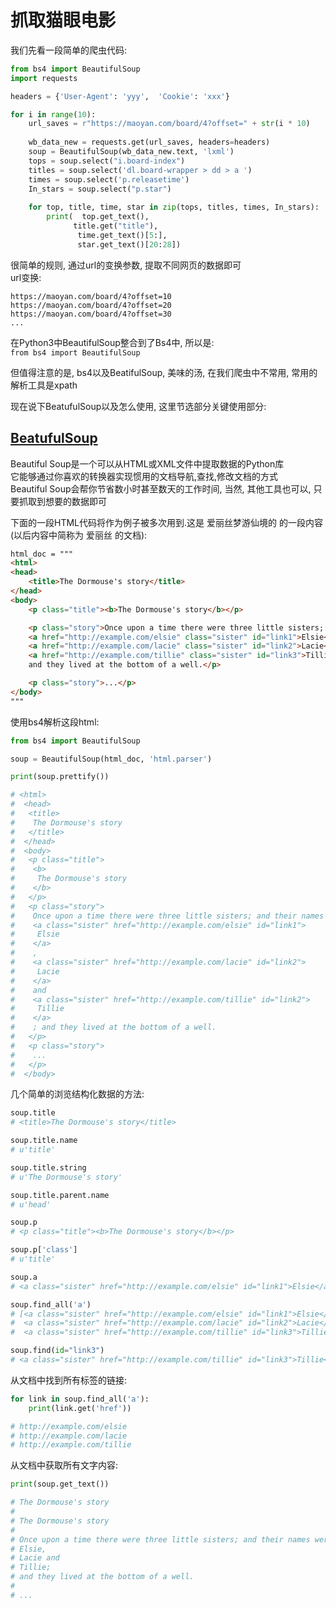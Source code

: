 抓取猫眼电影  
====

我们先看一段简单的爬虫代码:   
```Python
from bs4 import BeautifulSoup
import requests

headers = {'User-Agent': 'yyy',  'Cookie': 'xxx'}

for i in range(10):
	url_saves = r"https://maoyan.com/board/4?offset=" + str(i * 10)
	
	wb_data_new = requests.get(url_saves, headers=headers)
	soup = BeautifulSoup(wb_data_new.text, 'lxml')
	tops = soup.select("i.board-index")
	titles = soup.select('dl.board-wrapper > dd > a ')
	times = soup.select('p.releasetime')
	In_stars = soup.select("p.star")
	
	for top, title, time, star in zip(tops, titles, times, In_stars):
		print(  top.get_text(),
		      title.get("title"),
		       time.get_text()[5:],
		       star.get_text()[20:28])
```

很简单的规则, 通过url的变换参数, 提取不同网页的数据即可  
url变换:  
```
https://maoyan.com/board/4?offset=10
https://maoyan.com/board/4?offset=20
https://maoyan.com/board/4?offset=30
...
```

在Python3中BeautifulSoup整合到了Bs4中, 所以是:          
`from bs4 import BeautifulSoup`   

但值得注意的是, bs4以及BeatifulSoup, 美味的汤,  在我们爬虫中不常用, 常用的解析工具是xpath   

现在说下BeatufulSoup以及怎么使用, 这里节选部分关键使用部分:     

## [BeatufulSoup](https://beautifulsoup.readthedocs.io/zh_CN/v4.4.0/)   
Beautiful Soup是一个可以从HTML或XML文件中提取数据的Python库   
它能够通过你喜欢的转换器实现惯用的文档导航,查找,修改文档的方式   
Beautiful Soup会帮你节省数小时甚至数天的工作时间, 当然, 其他工具也可以, 只要抓取到想要的数据即可   


下面的一段HTML代码将作为例子被多次用到.这是 爱丽丝梦游仙境的 的一段内容(以后内容中简称为 爱丽丝 的文档):   

```Html
html_doc = """
<html>
<head>
	<title>The Dormouse's story</title>
</head>
<body>
	<p class="title"><b>The Dormouse's story</b></p>

	<p class="story">Once upon a time there were three little sisters; and their names were
	<a href="http://example.com/elsie" class="sister" id="link1">Elsie</a>,
	<a href="http://example.com/lacie" class="sister" id="link2">Lacie</a> and
	<a href="http://example.com/tillie" class="sister" id="link3">Tillie</a>;
	and they lived at the bottom of a well.</p>

	<p class="story">...</p>
</body>
"""
```
使用bs4解析这段html:  
```Python
from bs4 import BeautifulSoup

soup = BeautifulSoup(html_doc, 'html.parser')

print(soup.prettify())

# <html>
#  <head>
#   <title>
#    The Dormouse's story
#   </title>
#  </head>
#  <body>
#   <p class="title">
#    <b>
#     The Dormouse's story
#    </b>
#   </p>
#   <p class="story">
#    Once upon a time there were three little sisters; and their names were
#    <a class="sister" href="http://example.com/elsie" id="link1">
#     Elsie
#    </a>
#    ,
#    <a class="sister" href="http://example.com/lacie" id="link2">
#     Lacie
#    </a>
#    and
#    <a class="sister" href="http://example.com/tillie" id="link2">
#     Tillie
#    </a>
#    ; and they lived at the bottom of a well.
#   </p>
#   <p class="story">
#    ...
#   </p>
#  </body>
```

几个简单的浏览结构化数据的方法:   
```Python
soup.title
# <title>The Dormouse's story</title>

soup.title.name
# u'title'

soup.title.string
# u'The Dormouse's story'

soup.title.parent.name
# u'head'

soup.p
# <p class="title"><b>The Dormouse's story</b></p>

soup.p['class']
# u'title'

soup.a
# <a class="sister" href="http://example.com/elsie" id="link1">Elsie</a>

soup.find_all('a')
# [<a class="sister" href="http://example.com/elsie" id="link1">Elsie</a>,
#  <a class="sister" href="http://example.com/lacie" id="link2">Lacie</a>,
#  <a class="sister" href="http://example.com/tillie" id="link3">Tillie</a>]

soup.find(id="link3")
# <a class="sister" href="http://example.com/tillie" id="link3">Tillie</a>
```


从文档中找到所有<a>标签的链接:   
```Python
for link in soup.find_all('a'):
    print(link.get('href'))

# http://example.com/elsie
# http://example.com/lacie
# http://example.com/tillie
```


从文档中获取所有文字内容:   
```Python
print(soup.get_text())

# The Dormouse's story
#
# The Dormouse's story
#
# Once upon a time there were three little sisters; and their names were
# Elsie,
# Lacie and
# Tillie;
# and they lived at the bottom of a well.
#
# ...
```
